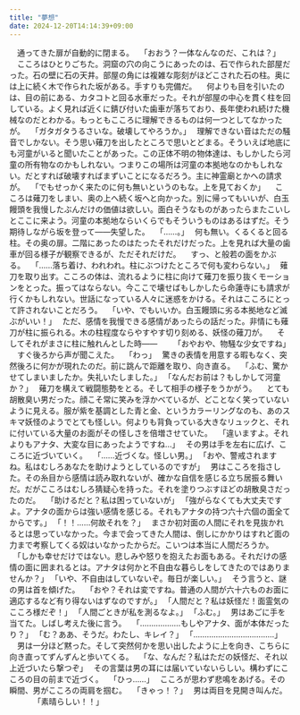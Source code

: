 ```yaml
---
title: "夢想"
date: 2024-12-20T14:14:39+09:00
---
```

　通ってきた扉が自動的に閉まる。
　｢おおう？一体なんなのだ、これは？｣
　こころはひとりごちた。洞窟の穴の向こうにあったのは、石で作られた部屋だった。石の壁に石の天井。部屋の角には複雑な彫刻がほどこされた石の柱。奥には上に続く木で作られた坂がある。手すりも完備だ。
　何よりも目を引いたのは、目の前にある、カタコトと回る水車だった。それが部屋の中心を貫く柱を回している。よく見れば近くに錆び付いた歯車が落ちており、長年使われ続けた機械なのだとわかる。もっともこころに理解できるものは何一つとしてなかったが。
　｢ガタガタうるさいな。破壊してやろうか。｣
　理解できない音はただの騒音でしかない。そう思い薙刀を出したところで思いとどまる。そういえば地底にも河童がいると聞いたことがあった。この正体不明の物体達は、もしかしたら河童の所有物なのかもしれない。つまりこの場所は河童の本拠地なのかもしれない。だとすれば破壊すればまずいことになるだろう。主に神霊廟とかへの請求が。
　「でもせっかく来たのに何も無いというのもな。上を見ておくか」
　こころは薙刀をしまい、奥の上へ続く坂へと向かった。別に帰ってもいいが、白玉饅頭を我慢したぶんだけの価値は欲しい。面白そうなものがあったらまたこいしとここに来よう。河童の本拠地ならいくらでもそういうものはあるはずだ。そう期待しながら坂を登って――失望した。
　｢……。｣
　何も無い。くるくると回る柱。その奥の扉。二階にあったのはたったそれだけだった。上を見れば大量の歯車が回る様子が観察できるが、ただそれだけだ。
　すっ、と般若の面をかぶる。
　｢……落ち着け、われわれ。柱にぶつけたところで何も変わらない。｣
　薙刀を取り出す。こころの体は、流れるように柱に向けて薙刀を振り抜くモーションをとった。振ってはならない。今ここで壊せばもしかしたら命蓮寺にも請求が行くかもしれない。世話になっている人々に迷惑をかける。それはこころにとって許されないことだろう。
　｢いや、でもいいか。白玉饅頭に劣る本拠地など滅ぶがいい！｣
　ただ、感情を我慢できる感情があったらの話だった。非情にも薙刀が柱に振られる。木の柱程度ならやすやす切り刻める、妖怪の薙刀が。
　そしてそれがまさに柱に触れんとした時――
　
　｢おやおや、物騒な少女ですね｣
　すぐ後ろから声が聞こえた。
　｢わっ｣
　驚きの表情を用意する暇もなく、突然後ろに何かが現れたのだ。前に跳んで距離を取り、向き直る。
　｢ふむ、驚かせてしまいましたか。失礼いたしました。｣
　｢なんだお前は？もしかして河童か？｣
　薙刀を構えて戦闘態勢をとる。そして相手の様子をうかがう。
　とても胡散臭い男だった。顔こそ常に笑みを浮かべているが、どことなく笑っていないように見える。服が紫を基調とした青と金、というカラーリングなのも、あのスキマ妖怪のようでとても怪しい。何よりも背負っている大きなリュックと、それに付いている大量のお面がその怪しさを倍増させていた。
　｢違いますよ。それよりもアナタ、大変な目にあったようですね…｣
　その男は手を左右に広げ、こころに近づいていく。
　｢……近づくな。怪しい男。｣
　｢おや、警戒されますね。私はむしろあなたを助けようとしているのですが｣
　男はこころを指さした。その糸目から感情は読み取れないが、確かな自信を感じる立ち居振る舞いだ。だがこころはむしろ猜疑心を持った。それを塗りつぶすほどの胡散臭さだったのだ。
　｢助けるだと？私は困っていないが｣
　｢強がらなくても大丈夫ですよ。アナタの面からは強い感情を感じる。それもアナタの持つ六十六個の面全てからです。｣
　｢！！……何故それを？｣
　まさか初対面の人間にそれを見抜かれるとは思っていなかった。今まで会ってきた人間は、倒しにかかりはすれど面の力まで考察してくる奴はいなかったからだ。こいつは本当に人間だろうか。
　｢しかも幸せだけではない。悲しみや怒りを抱えたお面もある。それだけの感情の面に囲まれるとは。アナタは何かと不自由な暮らしをしてきたのではありませんか？｣
　｢いや、不自由はしていないぞ。毎日が楽しい。｣
　そう言うと、謎の男は首を傾げた。
　｢おや？それは変ですね。普通の人間が六十六ものお面に適応するなど有り得ないはずなのですが。｣
　｢人間だと？私は妖怪だ！面霊気のこころ様だぞ！｣
　｢人間ごときが私を測るなよ。｣
　｢ふむ。｣
　男はあごに手を当てた。しばし考えた後に言う。
　｢………………もしやアナタ、面が本体だったり？｣
　｢む？ああ、そうだ。わたし、キレイ？｣
　｢………………………………｣
　男は一分ほど黙った。そして突然何かを思い出したように上を向き、こちらに向き直ってずんずんと歩いてくる。
　｢な、なんだ？私はただの妖怪だ、それ以上近づいたら撃つぞ｣
　その言葉は男の耳には届いていないらしい。構わずにこころの目の前まで近づく。
　｢ひっ……｣
　こころが思わず悲鳴をあげる。その瞬間、男がこころの両肩を掴む。
　｢きゃっ！？｣
　男は両目を見開き叫んだ。
　
　
　｢素晴らしい！！｣
